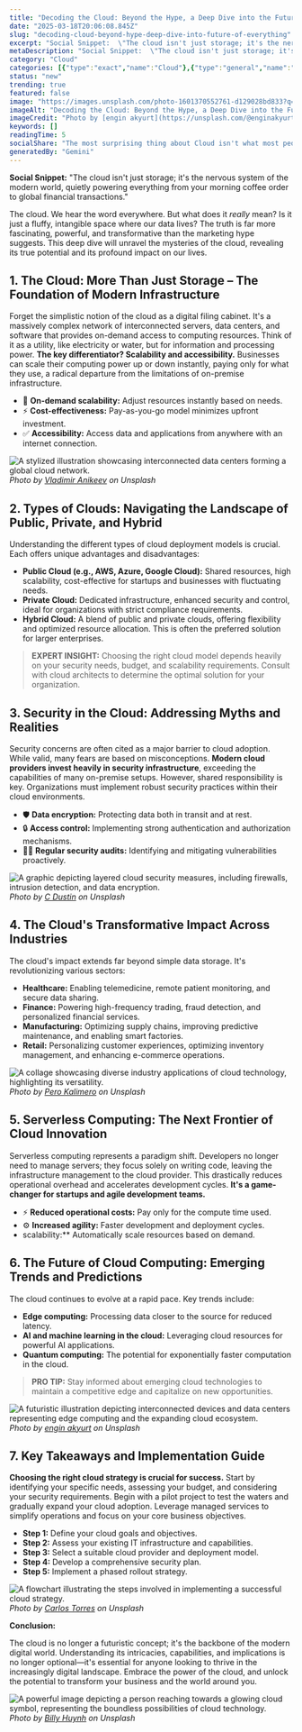 ```yaml
---
title: "Decoding the Cloud: Beyond the Hype, a Deep Dive into the Future of Everything"
date: "2025-03-18T20:06:08.845Z"
slug: "decoding-cloud-beyond-hype-deep-dive-into-future-of-everything"
excerpt: "Social Snippet:  \"The cloud isn't just storage; it's the nervous system of the modern world, quietly powering everything from your morning coffee order to global financial transactions.\""
metaDescription: "Social Snippet:  \"The cloud isn't just storage; it's the nervous system of the modern world, quietly powering everything from your morning coffee order to ..."
category: "Cloud"
categories: [{"type":"exact","name":"Cloud"},{"type":"general","name":"Technology"},{"type":"medium","name":"Software Engineering"},{"type":"specific","name":"Data Storage"},{"type":"niche","name":"Serverless Functions"}]
status: "new"
trending: true
featured: false
image: "https://images.unsplash.com/photo-1601370552761-d129028bd833?q=85&w=1200&fit=max&fm=webp&auto=compress"
imageAlt: "Decoding the Cloud: Beyond the Hype, a Deep Dive into the Future of Everything"
imageCredit: "Photo by [engin akyurt](https://unsplash.com/@enginakyurt) on Unsplash"
keywords: []
readingTime: 5
socialShare: "The most surprising thing about Cloud isn't what most people think. Find out what experts really say about this game-changing topic."
generatedBy: "Gemini"
---
```




**Social Snippet:**  "The cloud isn't just storage; it's the nervous system of the modern world, quietly powering everything from your morning coffee order to global financial transactions."

The cloud. We hear the word everywhere.  But what does it *really* mean? Is it just a fluffy, intangible space where our data lives?  The truth is far more fascinating, powerful, and transformative than the marketing hype suggests.  This deep dive will unravel the mysteries of the cloud, revealing its true potential and its profound impact on our lives.

## 1. The Cloud: More Than Just Storage – The Foundation of Modern Infrastructure

Forget the simplistic notion of the cloud as a digital filing cabinet.  It's a massively complex network of interconnected servers, data centers, and software that provides on-demand access to computing resources. Think of it as a utility, like electricity or water, but for information and processing power.  **The key differentiator?  Scalability and accessibility.** Businesses can scale their computing power up or down instantly, paying only for what they use, a radical departure from the limitations of on-premise infrastructure.

* 🔑 **On-demand scalability:** Adjust resources instantly based on needs.
* ⚡ **Cost-effectiveness:** Pay-as-you-go model minimizes upfront investment.
* ✅ **Accessibility:** Access data and applications from anywhere with an internet connection.

![A stylized illustration showcasing interconnected data centers forming a global cloud network.](https://images.unsplash.com/photo-1504253163759-c23fccaebb55?q=85&w=1200&fit=max&fm=webp&auto=compress)
*Photo by [Vladimir Anikeev](https://unsplash.com/@anikeevxo) on Unsplash*

## 2. Types of Clouds: Navigating the Landscape of Public, Private, and Hybrid

Understanding the different types of cloud deployment models is crucial.  Each offers unique advantages and disadvantages:

* **Public Cloud (e.g., AWS, Azure, Google Cloud):**  Shared resources, high scalability, cost-effective for startups and businesses with fluctuating needs.
* **Private Cloud:** Dedicated infrastructure, enhanced security and control, ideal for organizations with strict compliance requirements.
* **Hybrid Cloud:** A blend of public and private clouds, offering flexibility and optimized resource allocation.  This is often the preferred solution for larger enterprises.

> **EXPERT INSIGHT:**  Choosing the right cloud model depends heavily on your security needs, budget, and scalability requirements.  Consult with cloud architects to determine the optimal solution for your organization.

## 3. Security in the Cloud: Addressing Myths and Realities

Security concerns are often cited as a major barrier to cloud adoption. While valid, many fears are based on misconceptions.  **Modern cloud providers invest heavily in security infrastructure**, exceeding the capabilities of many on-premise setups.  However, shared responsibility is key.  Organizations must implement robust security practices within their cloud environments.

*   🛡️ **Data encryption:** Protecting data both in transit and at rest.
*   🔒 **Access control:** Implementing strong authentication and authorization mechanisms.
*   🕵️‍♀️ **Regular security audits:** Identifying and mitigating vulnerabilities proactively.

![A graphic depicting layered cloud security measures, including firewalls, intrusion detection, and data encryption.](https://images.unsplash.com/photo-1569428034239-f9565e32e224?q=85&w=1200&fit=max&fm=webp&auto=compress)
*Photo by [C Dustin](https://unsplash.com/@dianamia) on Unsplash*

## 4. The Cloud's Transformative Impact Across Industries

The cloud's impact extends far beyond simple data storage.  It's revolutionizing various sectors:

* **Healthcare:**  Enabling telemedicine, remote patient monitoring, and secure data sharing.
* **Finance:** Powering high-frequency trading, fraud detection, and personalized financial services.
* **Manufacturing:** Optimizing supply chains, improving predictive maintenance, and enabling smart factories.
* **Retail:** Personalizing customer experiences, optimizing inventory management, and enhancing e-commerce operations.

![A collage showcasing diverse industry applications of cloud technology, highlighting its versatility.](https://images.unsplash.com/photo-1499346030926-9a72daac6c63?q=85&w=1200&fit=max&fm=webp&auto=compress)
*Photo by [Pero Kalimero](https://unsplash.com/@pericakalimerica) on Unsplash*

## 5.  Serverless Computing: The Next Frontier of Cloud Innovation

Serverless computing represents a paradigm shift.  Developers no longer need to manage servers; they focus solely on writing code, leaving the infrastructure management to the cloud provider. This drastically reduces operational overhead and accelerates development cycles.  **It's a game-changer for startups and agile development teams.**

* ⚡ **Reduced operational costs:** Pay only for the compute time used.
* ⚙️ **Increased agility:** Faster development and deployment cycles.
*  scalability:** Automatically scale resources based on demand.

## 6.  The Future of Cloud Computing: Emerging Trends and Predictions

The cloud continues to evolve at a rapid pace. Key trends include:

* **Edge computing:** Processing data closer to the source for reduced latency.
* **AI and machine learning in the cloud:** Leveraging cloud resources for powerful AI applications.
* **Quantum computing:**  The potential for exponentially faster computation in the cloud.

> **PRO TIP:** Stay informed about emerging cloud technologies to maintain a competitive edge and capitalize on new opportunities.

![A futuristic illustration depicting interconnected devices and data centers representing edge computing and the expanding cloud ecosystem.](https://images.unsplash.com/photo-1601370552761-d129028bd833?q=85&w=1200&fit=max&fm=webp&auto=compress)
*Photo by [engin akyurt](https://unsplash.com/@enginakyurt) on Unsplash*

## 7.  Key Takeaways and Implementation Guide

**Choosing the right cloud strategy is crucial for success.**  Start by identifying your specific needs, assessing your budget, and considering your security requirements.  Begin with a pilot project to test the waters and gradually expand your cloud adoption.  Leverage managed services to simplify operations and focus on your core business objectives.

* **Step 1:** Define your cloud goals and objectives.
* **Step 2:** Assess your existing IT infrastructure and capabilities.
* **Step 3:** Select a suitable cloud provider and deployment model.
* **Step 4:** Develop a comprehensive security plan.
* **Step 5:** Implement a phased rollout strategy.

![A flowchart illustrating the steps involved in implementing a successful cloud strategy.](https://images.unsplash.com/photo-1536514498073-50e69d39c6cf?q=85&w=1200&fit=max&fm=webp&auto=compress)
*Photo by [Carlos Torres](https://unsplash.com/@elcarito) on Unsplash*

**Conclusion:**

The cloud is no longer a futuristic concept; it's the backbone of the modern digital world.  Understanding its intricacies, capabilities, and implications is no longer optional—it's essential for anyone looking to thrive in the increasingly digital landscape. Embrace the power of the cloud, and unlock the potential to transform your business and the world around you.

![A powerful image depicting a person reaching towards a glowing cloud symbol, representing the boundless possibilities of cloud technology.](https://images.unsplash.com/photo-1501630834273-4b5604d2ee31?q=85&w=1200&fit=max&fm=webp&auto=compress)
*Photo by [Billy Huynh](https://unsplash.com/@billy_huy) on Unsplash*


<div class="reading-progress-container">
  <div id="reading-progress" class="reading-progress"></div>
</div>
